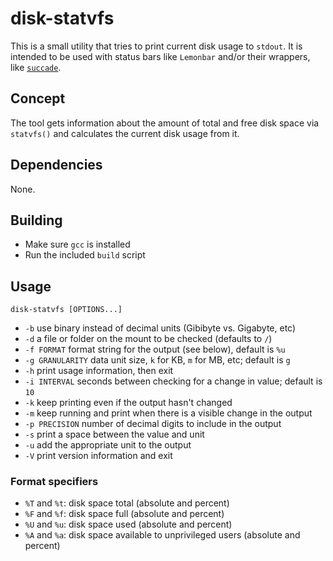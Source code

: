 # disk-statvfs 

This is a small utility that tries to print current disk usage to `stdout`.
It is intended to be used with status bars like `Lemonbar` and/or their 
wrappers, like [`succade`](https://github.com/domsson/succade).

## Concept 

The tool gets information about the amount of total and free disk space via 
`statvfs()` and calculates the current disk usage from it. 

## Dependencies

None.

## Building

- Make sure `gcc` is installed
- Run the included `build` script

## Usage

    disk-statvfs [OPTIONS...]

- `-b` use binary instead of decimal units (Gibibyte vs. Gigabyte, etc)
- `-d` a file or folder on the mount to be checked (defaults to `/`)
- `-f FORMAT` format string for the output (see below), default is `%u`
- `-g GRANULARITY` data unit size, `k` for KB, `m` for MB, etc; default is `g`
- `-h` print usage information, then exit
- `-i INTERVAL` seconds between checking for a change in value; default is `10`
- `-k` keep printing even if the output hasn't changed
- `-m` keep running and print when there is a visible change in the output 
- `-p PRECISION` number of decimal digits to include in the output
- `-s` print a space between the value and unit
- `-u` add the appropriate unit to the output
- `-V` print version information and exit

### Format specifiers

- `%T` and `%t`: disk space total (absolute and percent)
- `%F` and `%f`: disk space full (absolute and percent)
- `%U` and `%u`: disk space used (absolute and percent)
- `%A` and `%a`: disk space available to unprivileged users (absolute and percent)

